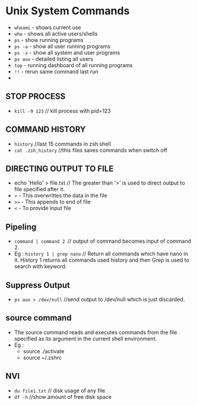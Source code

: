 # Unix System Commands

* `whoami` - shows current use
* `who` - shows all active users/shells
* `ps`  - show running programs
* `ps -a` - show all  user running programs
* `ps -x` - show all system and user programs
* `ps aux` - detailed listing all users
* `top` - running dashboard of all running programs
* `!!` - rerun same command last run
* 



## STOP PROCESS 
* `kill -9 123`  // kill process with pid=123


## COMMAND HISTORY
* `history` //last 15 commands in zsh shell
* `cat .zsh_history` //this files saves commands when switch off


## DIRECTING OUTPUT TO FILE
* echo 'Hello' > file.txt // The greater than '>' is used to direct output to file specified after it.
* `>` - This overwrittes the data in the file
* `>>` - This appends to end of file
* `<` - To provide input file


## Pipeling
* `command | command 2 `// output of command becomes input of command 2.
* Eg : `history 1 | grep nano` // Return all commands which have nano in it. History 1 returns all commands used history and then Grep is used to search with keyword.


## Suppress Output
* `ps aux > /dev/null` //send output to /dev/null which is just discarded.
 
## source command
* The source command reads and executes commands from the file specified as its argument in the current shell environment.
* Eg : 
  * source ./activate
  * source ~/.zshrc

## NVI

* `du file1.txt` // disk usage of any file
* `df -h` //show amount of free disk space
